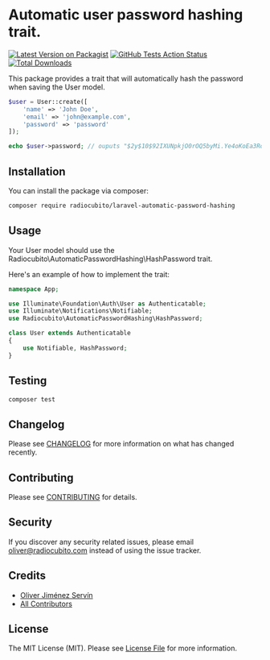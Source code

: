 # Automatic user password hashing trait.

[![Latest Version on Packagist](https://img.shields.io/packagist/v/radiocubito/laravel-automatic-password-hashing.svg?style=flat-square)](https://packagist.org/packages/radiocubito/laravel-automatic-password-hashing)
[![GitHub Tests Action Status](https://img.shields.io/github/workflow/status/radiocubito/laravel-automatic-password-hashing/Tests?label=tests)](https://github.com/radiocubito/laravel-automatic-password-hashing/actions?query=workflow%3ATests+branch%3Amaster)
[![Total Downloads](https://img.shields.io/packagist/dt/radiocubito/laravel-automatic-password-hashing.svg?style=flat-square)](https://packagist.org/packages/radiocubito/laravel-automatic-password-hashing)


This package provides a trait that will automatically hash the password when saving the User model.

```php
$user = User::create([
    'name' => 'John Doe',
    'email' => 'john@example.com',
    'password' => 'password'
]);

echo $user->password; // ouputs "$2y$10$92IXUNpkjO0rOQ5byMi.Ye4oKoEa3Ro9llC/.og/at2.uheWG/igi"
```

## Installation

You can install the package via composer:

```bash
composer require radiocubito/laravel-automatic-password-hashing
```

## Usage

Your User model should use the Radiocubito\AutomaticPasswordHashing\HashPassword trait.

Here's an example of how to implement the trait:

``` php
namespace App;

use Illuminate\Foundation\Auth\User as Authenticatable;
use Illuminate\Notifications\Notifiable;
use Radiocubito\AutomaticPasswordHashing\HashPassword;

class User extends Authenticatable
{
    use Notifiable, HashPassword;
}
```

## Testing

``` bash
composer test
```

## Changelog

Please see [CHANGELOG](CHANGELOG.md) for more information on what has changed recently.

## Contributing

Please see [CONTRIBUTING](CONTRIBUTING.md) for details.

## Security

If you discover any security related issues, please email oliver@radiocubito.com instead of using the issue tracker.

## Credits

- [Oliver Jiménez Servín](https://github.com/oliverds)
- [All Contributors](../../contributors)

## License

The MIT License (MIT). Please see [License File](LICENSE.md) for more information.

